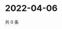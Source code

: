 # 2022-04-06

共 0 条

<!-- BEGIN WEIBO -->
<!-- 最后更新时间 Wed Apr 06 2022 18:18:05 GMT+0800 (China Standard Time) -->

<!-- END WEIBO -->
